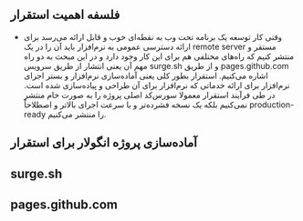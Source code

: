 ## فلسفه اهمیت استقرار

- وقتی کار توسعه یک برنامه تحت وب به نقطه‌ای خوب و قابل ارائه می‌رسد برای ارائه دسترسی عمومی به نرم‌افزار باید آن را در یک remote server مستقر و منتشر کنیم که راه‌های مختلفی هم برای این کار وجود دارد و در این مبحث به دو راه مهم آن یعنی انتشار از طریق سرویس surge.sh و از طریق pages.github.com اشاره می‌کنیم. استقرار بطور کلی یعنی آماده‌سازی نرم‌افزار و بستر اجرای نرم‌افزار برای ارائه خدماتی که نرم‌افزار برای آن طراحی و پیاده‌سازی شده است. در طی فرآیند استقرار معمولا سورس‌کد اصلی پروژه را به صورت خام منتشر نمی‌کنیم بلکه یک نسخه فشرده‌تر و با سرعت اجرای بالاتر و اصطلاحاً production-ready را منتشر می‌کنیم.

## آماده‌سازی پروژه انگولار برای استقرار

## surge.sh

## pages.github.com
